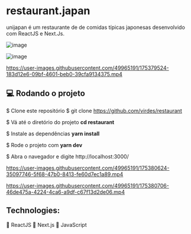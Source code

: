 # restaurant.japan

unijapan é um restaurante de de comidas típicas japonesas desenvolvido com ReactJS e Next.Js.

![image](https://user-images.githubusercontent.com/49965191/175379366-0218c916-3c93-4907-a1b1-d585146437e4.png)

![image](https://user-images.githubusercontent.com/49965191/175379398-e0bf1279-992f-476f-879f-3039dbd1e4b1.png)

https://user-images.githubusercontent.com/49965191/175379524-183d12e6-09bf-4601-beb0-39cfa9134375.mp4


## 💻 Rodando o projeto

$ Clone este repositório
$ git clone https://github.com/virdes/restaurant

$ Vá até o diretório do projeto
**cd restaurant**

$ Instale as dependências
**yarn install**

$ Rode o projeto com
**yarn dev**

$ Abra o navegador e digite http://localhost:3000/

https://user-images.githubusercontent.com/49965191/175380624-35097746-5f68-47b0-8413-fe60d7ec1a89.mp4

https://user-images.githubusercontent.com/49965191/175380706-46de475a-4224-4ca6-a9df-c67f13d2de06.mp4

## Technologies:
🚀 ReactJS
🚀 Next.js
🚀 JavaScript
